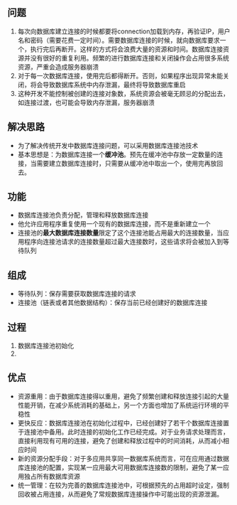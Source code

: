 ## 问题

1. 每次向数据库建立连接的时候都要将connection加载到内存，再验证IP，用户名和密码（需要花费一定时间）。需要数据库连接的时候，就向数据库要求一个，执行完后再断开。这样的方式将会浪费大量的资源和时间。数据库连接资源并没有很好的重复利用。频繁的进行数据库连接和关闭操作会占用很多系统资源，严重会造成服务器崩溃
2. 对于每一次数据库连接，使用完后都得断开。否则，如果程序出现异常未能关闭，将会导致数据库系统中内存泄漏，最终将导致数据库重启
3. 这种开发不能控制被创建的连接对象数，系统资源会被毫无顾忌的分配出去，如连接过渡，也可能会导致内存泄漏，服务器崩溃

## 解决思路

+ 为了解决传统开发中数据库连接问题，可以采用数据库连接池技术
+ 基本思想是：为数据库连接一个**缓冲池**。预先在缓冲池中存放一定数量的连接，当需要建立数据库连接时，只需要从缓冲池中取出一个，使用完再放回去。

## 功能

+ 数据库连接池负责分配，管理和释放数据库连接
+ 他允许应用程序重复使用一个现有的数据库连接，而不是重新建立一个
+ 连接池的**最大数据库连接数量**限定了这个连接池能占用最大的连接数量，当应用程序向连接池请求的连接数量超过最大连接数时，这些请求将会被加入到等待队列

## 组成

+ 等待队列：保存需要获取数据库连接的请求
+ 连接池（链表或者其他数据结构）：保存当前已经创建好的数据库连接

## 过程

1. 数据库连接池初始化
2. 

## 优点

+ 资源重用：由于数据库连接得以重用，避免了频繁创建和释放连接引起的大量性能开销，在减少系统消耗的基础上，另一个方面也增加了系统运行环境的平稳性
+ 更快反应：数据库连接池在初始化过程中，已经创建好了若干个数据库连接置于连接池中备用。此时连接的初始化工作已经完成。对于业务请求处理而言，直接利用现有可用的连接，避免了创建和释放过程中的时间消耗，从而减小相应时间
+ 新的资源分配手段：对于多应用共享同一数据库系统而言，可在应用通过数据库连接池的配置，实现某一应用最大可用数据库连接数的限制，避免了某一应用独占所有数据库资源
+ 统一管理：在较为完善的数据库连接池中，可根据预先的占用超时设定，强制回收被占用连接，从而避免了常规数据库连接操作中可能出现的资源泄漏。

